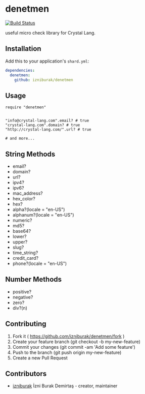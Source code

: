 # denetmen

[![Build Status](https://travis-ci.org/izniburak/denetmen.svg?branch=master)](https://travis-ci.org/izniburak/denetmen)

useful micro check library for Crystal Lang.

## Installation


Add this to your application's `shard.yml`:

```yaml
dependencies:
  denetmen:
    github: izniburak/denetmen
```


## Usage


```crystal
require "denetmen"


"info@crystal-lang.com".email? # true
"crystal-lang.com".domain? # true
"http://crystal-lang.com/".url? # true

# and more...

```

## String Methods

- email?
- domain?
- url?
- ipv4?
- ipv6?
- mac_address?
- hex_color?
- hex?
- alpha?(locale = "en-US")
- alphanum?(locale = "en-US")
- numeric?
- md5?
- base64?
- lower?
- upper?
- slug?
- time_string?
- credit_card?
- phone?(locale = "en-US")


## Number Methods

- positive?
- negative?
- zero?
- div?(n)


## Contributing

1. Fork it ( https://github.com/izniburak/denetmen/fork )
2. Create your feature branch (git checkout -b my-new-feature)
3. Commit your changes (git commit -am 'Add some feature')
4. Push to the branch (git push origin my-new-feature)
5. Create a new Pull Request

## Contributors

- [izniburak](https://github.com/izniburak) İzni Burak Demirtaş - creator, maintainer
